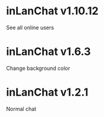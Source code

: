 # inLanChat v1.10.12
See all online users
# inLanChat v1.6.3
Change background color
# inLanChat v1.2.1
Normal chat
